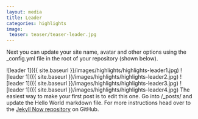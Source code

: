 ```yaml
---
layout: media
title: Leader
categories: highlights
image:
 teaser: teaser/teaser-leader.jpg
---
```


Next you can update your site name, avatar and other options using the _config.yml file in the root of your repository (shown below).

![leader 1]({{ site.baseurl }}/images/highlights/highlights-leader1.jpg)
![leader 1]({{ site.baseurl }}/images/highlights/highlights-leader2.jpg)
![leader 1]({{ site.baseurl }}/images/highlights/highlights-leader3.jpg)
![leader 1]({{ site.baseurl }}/images/highlights/highlights-leader4.jpg)
The easiest way to make your first post is to edit this one. Go into /_posts/ and update the Hello World markdown file. For more instructions head over to the [Jekyll Now repository](https://github.com/barryclark/jekyll-now) on GitHub.